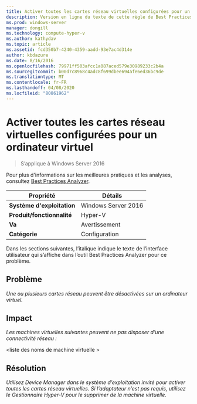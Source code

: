 ```yaml
---
title: Activer toutes les cartes réseau virtuelles configurées pour un ordinateur virtuel
description: Version en ligne du texte de cette règle de Best Practices Analyzer.
ms.prod: windows-server
manager: dongill
ms.technology: compute-hyper-v
ms.author: kathydav
ms.topic: article
ms.assetid: fcd350b7-4240-4359-aadd-93e7ac4d314e
author: kbdazure
ms.date: 8/16/2016
ms.openlocfilehash: 79971ff503afcc1a087aced579e30989233c2b4a
ms.sourcegitcommit: b00d7c8968c4adc8f699dbee694afe6ed36bc9de
ms.translationtype: MT
ms.contentlocale: fr-FR
ms.lasthandoff: 04/08/2020
ms.locfileid: "80861962"
---
```

# <a name="enable-all-virtual-network-adapters-configured-for-a-virtual-machine"></a>Activer toutes les cartes réseau virtuelles configurées pour un ordinateur virtuel

>S’applique à Windows Server 2016

Pour plus d'informations sur les meilleures pratiques et les analyses, consultez [Best Practices Analyzer](https://go.microsoft.com/fwlink/?LinkId=122786).  
  
|Propriété|Détails|  
|-|-|  
|**Système d'exploitation**|Windows Server 2016|  
|**Produit/fonctionnalité**|Hyper-V|  
|**Va**|Avertissement|  
|**Catégorie**|Configuration|  
  
Dans les sections suivantes, l’italique indique le texte de l’interface utilisateur qui s’affiche dans l’outil Best Practices Analyzer pour ce problème.  
  
## <a name="issue"></a>Problème  
  
*Une ou plusieurs cartes réseau peuvent être désactivées sur un ordinateur virtuel.*  
  
## <a name="impact"></a>Impact  
  
*Les machines virtuelles suivantes peuvent ne pas disposer d’une connectivité réseau :*  
  
\<liste des noms de machine virtuelle >  
  
## <a name="resolution"></a>Résolution  
  
*Utilisez Device Manager dans le système d’exploitation invité pour activer toutes les cartes réseau virtuelles. Si l’adaptateur n’est pas requis, utilisez le Gestionnaire Hyper-V pour le supprimer de la machine virtuelle.*  
  


